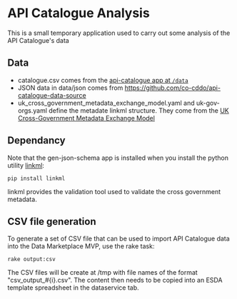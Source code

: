 # API Catalogue Analysis

This is a small temporary application used to carry out some analysis of the API Catalogue's data

## Data

- catalogue.csv comes from the [api-catalogue app at `/data`](https://github.com/co-cddo/api-catalogue/tree/main/data)
- JSON data in data/json comes from https://github.com/co-cddo/api-catalogue-data-source
- uk_cross_government_metadata_exchange_model.yaml and uk-gov-orgs.yaml define the metadate linkml structure. They
  come from the [UK Cross-Government Metadata Exchange Model](https://github.com/co-cddo/ukgov-metadata-exchange-model/tree/main/src/model)

## Dependancy

Note that the gen-json-schema app is installed when you install the python utility [linkml](https://linkml.io/linkml/):

    pip install linkml

linkml provides the validation tool used to validate the cross government metadata.

## CSV file generation

To generate a set of CSV file that can be used to import API Catalogue data into the Data Marketplace MVP, use the rake task:

    rake output:csv

The CSV files will be create at /tmp with file names of the format "csv_output_#{i}.csv". The content then needs to be copied into
an ESDA template spreadsheet in the dataservice tab.
